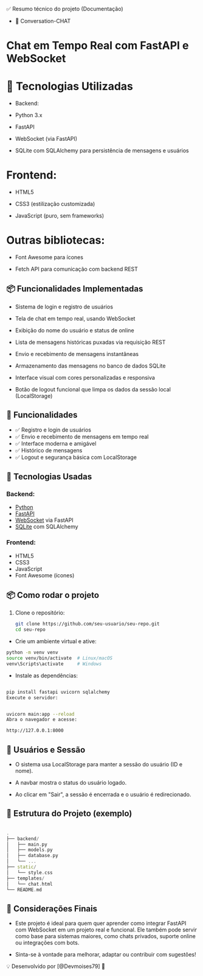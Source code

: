 ✅ Resumo técnico do projeto (Documentação)
- 📌 Conversation-CHAT

# Chat em Tempo Real com FastAPI e WebSocket

# 🧰 Tecnologias Utilizadas
- Backend:

- Python 3.x

- FastAPI

- WebSocket (via FastAPI)

- SQLite com SQLAlchemy para persistência de mensagens e usuários

# Frontend:

- HTML5

- CSS3 (estilização customizada)

- JavaScript (puro, sem frameworks)

# Outras bibliotecas:

- Font Awesome para ícones

- Fetch API para comunicação com backend REST

## 📦 Funcionalidades Implementadas
- Sistema de login e registro de usuários

- Tela de chat em tempo real, usando WebSocket

- Exibição do nome do usuário e status de online

- Lista de mensagens históricas puxadas via requisição REST

- Envio e recebimento de mensagens instantâneas

- Armazenamento das mensagens no banco de dados SQLite

- Interface visual com cores personalizadas e responsiva

- Botão de logout funcional que limpa os dados da sessão local (LocalStorage)


## 🚀 Funcionalidades

- ✅ Registro e login de usuários
- ✅ Envio e recebimento de mensagens em tempo real
- ✅ Interface moderna e amigável
- ✅ Histórico de mensagens
- ✅ Logout e segurança básica com LocalStorage

## 🧰 Tecnologias Usadas

### Backend:
- [Python](https://www.python.org/)
- [FastAPI](https://fastapi.tiangolo.com/)
- [WebSocket](https://developer.mozilla.org/en-US/docs/Web/API/WebSockets_API) via FastAPI
- [SQLite](https://www.sqlite.org/index.html) com SQLAlchemy

### Frontend:
- HTML5
- CSS3
- JavaScript
- Font Awesome (ícones)

## 📦 Como rodar o projeto

1. Clone o repositório:
   ```bash
   git clone https://github.com/seu-usuario/seu-repo.git
   cd seu-repo
   ```
- Crie um ambiente virtual e ative:

```bash
python -m venv venv
source venv/bin/activate  # Linux/macOS
venv\Scripts\activate     # Windows
``` 
- Instale as dependências:

```bash

pip install fastapi uvicorn sqlalchemy
Execute o servidor:
```

```bash

uvicorn main:app --reload
Abra o navegador e acesse:

http://127.0.0.1:8000
```

## 👤 Usuários e Sessão
- O sistema usa LocalStorage para manter a sessão do usuário (ID e nome).

- A navbar mostra o status do usuário logado.

- Ao clicar em "Sair", a sessão é encerrada e o usuário é redirecionado.

## 📁 Estrutura do Projeto (exemplo)
```cpp

.
├── backend/
│   ├── main.py
│   ├── models.py
│   ├── database.py
│   └── ...
├── static/
│   └── style.css
├── templates/
│   └── chat.html
└── README.md
```

## 📝 Considerações Finais
- Este projeto é ideal para quem quer aprender como integrar FastAPI com WebSocket em um projeto real e funcional. Ele também pode servir como base para sistemas maiores, como chats privados, suporte online ou integrações com bots.

- Sinta-se à vontade para melhorar, adaptar ou contribuir com sugestões!

💡 Desenvolvido por [@Devmoises79] 🙌

